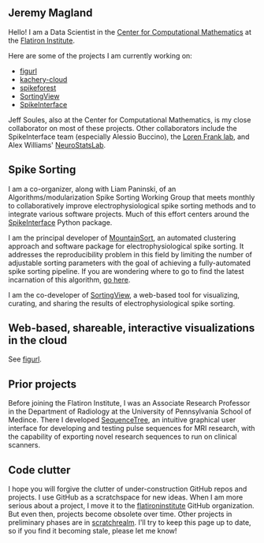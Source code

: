 ## Jeremy Magland

Hello! I am a Data Scientist in the [Center for Computational Mathematics](https://www.simonsfoundation.org/flatiron/center-for-computational-mathematics) at the [Flatiron Institute](https://www.simonsfoundation.org/flatiron).

Here are some of the projects I am currently working on:

* [figurl](https://github.com/flatironinstitute/figurl/blob/main/doc/intro.md)
* [kachery-cloud](https://github.com/flatironinstitute/kachery-cloud/blob/main/README.md)
* [spikeforest](https://github.com/flatironinstitute/spikeforest/blob/main/README.md)
* [SortingView](https://github.com/magland/sortingview/blob/main/README.md)
* [SpikeInterface](https://github.com/SpikeInterface/spikeinterface/blob/master/README.md)

Jeff Soules, also at the Center for Computational Mathematics, is my close collaborator on most of these projects. Other collaborators include the SpikeInterface team (especially Alessio Buccino), the [Loren Frank lab](https://franklab.ucsf.edu/), and Alex Williams' [NeuroStatsLab](http://neurostatslab.org/).

## Spike Sorting

I am a co-organizer, along with Liam Paninski, of an Algorithms/modularization Spike Sorting Working Group that meets monthly to collaboratively improve electrophysiological spike sorting methods and to integrate various software projects. Much of this effort centers around the [SpikeInterface](https://github.com/SpikeInterface/spikeinterface/blob/master/README.md) Python package.

I am the principal developer of [MountainSort](https://www.sciencedirect.com/science/article/pii/S0896627317307456), an automated clustering approach and software package for electrophysiological spike sorting. It addresses the reproducibility problem in this field by limiting the number of adjustable sorting parameters with the goal of achieving a fully-automated spike sorting pipeline. If you are wondering where to go to find the latest incarnation of this algorithm, [go here](https://github.com/magland/mountainsort4).

I am the co-developer of [SortingView](https://github.com/magland/sortingview/blob/main/README.md), a web-based tool for visualizing, curating, and sharing the results of electrophysiological spike sorting.

## Web-based, shareable, interactive visualizations in the cloud

See [figurl](https://github.com/flatironinstitute/figurl/blob/main/doc/intro.md).

## Prior projects

Before joining the Flatiron Institute, I was an Associate Research Professor in the Department of Radiology at the University of Pennsylvania School of Medince. There I developed [SequenceTree](https://onlinelibrary.wiley.com/doi/full/10.1002/mrm.25640), an intuitive graphical user interface for developing and testing pulse
sequences for MRI research, with the capability of exporting novel research sequences to run on clinical scanners.

## Code clutter

I hope you will forgive the clutter of under-construction GitHub repos and projects. I use GitHub as a scratchspace for new ideas. When I am more serious about a project, I move it to the [flatironinstitute](https://github.com/flatironinstitute) GitHub organization. But even then, projects become obsolete over time. Other projects in preliminary phases are in [scratchrealm](https://github.com/scratchrealm). I'll try to keep this page up to date, so if you find it becoming stale, please let me know!
